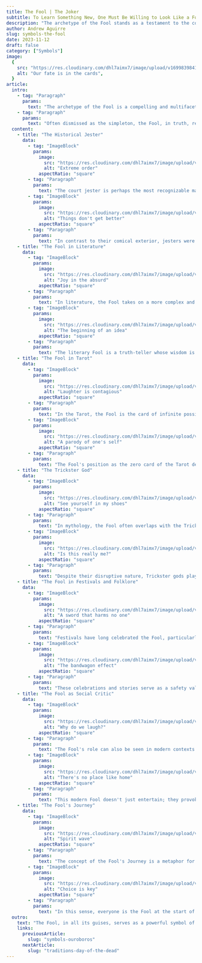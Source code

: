 ```yaml
---
title: The Fool | The Joker
subtitle: To Learn Something New, One Must Be Willing to Look Like a Fool
description: "The archetype of the Fool stands as a testament to the complex interplay of wisdom and naivety found throughout history and culture. It is manifested in various forms, from the sharp-tongued jesters of medieval courts to the profound oracles of Shakespeare's plays, and the intrepid spirit of the Tarot's wanderer."
author: Andrew Aguirre
slug: symbols-the-fool
date: 2023-11-12
draft: false
category: ["Symbols"]
image:
  {
    src: "https://res.cloudinary.com/dhl7aimx7/image/upload/v1699839841/001_yfseux.webp",
    alt: "Our fate is in the cards",
  }
article:
  intro:
    - tag: "Paragraph"
      params:
        text: "The archetype of the Fool is a compelling and multifaceted symbol in literature, mythology, and cultural narratives worldwide. Historically depicted in a myriad of forms, from jesters in royal courts to the Tarot's carefree wanderer, the Fool embodies a paradoxical blend of innocence and insight, chaos and wisdom."
    - tag: "Paragraph"
      params:
        text: "Often dismissed as the simpleton, the Fool, in truth, represents the quintessence of potential and the spirit of the unexpected. This exploration unfolds in seven sections, each examining a different facet of the Fool's conception and its enduring legacy in human storytelling."
  content:
    - title: "The Historical Jester"
      data:
        - tag: "ImageBlock"
          params:
            image:
              src: "https://res.cloudinary.com/dhl7aimx7/image/upload/v1699839841/002_gvaai1.webp"
              alt: "Extreme order"
            aspectRatio: "square"
        - tag: "Paragraph"
          params:
            text: "The court jester is perhaps the most recognizable manifestation of the Fool. In medieval and Renaissance times, the jester held a unique role in the royal court, enjoying the liberty to speak freely where others could not. Cloaked in motley attire, jesters used humor and satire to critique and comment on contemporary politics and courtly life. Their foolishness was a carefully crafted performance, granting them the power to mirror society's follies and vices under the guise of entertainment."
        - tag: "ImageBlock"
          params:
            image:
              src: "https://res.cloudinary.com/dhl7aimx7/image/upload/v1699839841/003_pmswak.webp"
              alt: "Things don't get better"
            aspectRatio: "square"
        - tag: "Paragraph"
          params:
            text: "In contrast to their comical exterior, jesters were often chosen for their sharp wits and intelligence. They were expected to be well-versed in poetry, music, and the intricacies of courtly manners. Their position required a delicate balance—providing amusement while navigating the dangerous waters of political intrigue and royal favor."
    - title: "The Fool in Literature"
      data:
        - tag: "ImageBlock"
          params:
            image:
              src: "https://res.cloudinary.com/dhl7aimx7/image/upload/v1699839841/004_l9wpcn.webp"
              alt: "Joy in the absurd"
            aspectRatio: "square"
        - tag: "Paragraph"
          params:
            text: "In literature, the Fool takes on a more complex and layered presence. Shakespeare's Fools, like King Lear's loyal Fool or Twelfth Night's Feste, serve as more than mere sources of comic relief. They offer profound observations and truths that cut through the illusions held by other characters. The Fool's apparent simplicity often hides a depth of understanding of the human condition."
        - tag: "ImageBlock"
          params:
            image:
              src: "https://res.cloudinary.com/dhl7aimx7/image/upload/v1699839841/005_jfog0w.webp"
              alt: "The beginning of an idea"
            aspectRatio: "square"
        - tag: "Paragraph"
          params:
            text: "The literary Fool is a truth-teller whose wisdom is frequently underestimated. They often speak in riddles and paradoxes, challenging the audience to look beyond the surface. Their presence invites readers to question norms and recognize the absurdity inherent in societal constructs."
    - title: "The Fool in Tarot"
      data:
        - tag: "ImageBlock"
          params:
            image:
              src: "https://res.cloudinary.com/dhl7aimx7/image/upload/v1699839841/006_j7fwdd.webp"
              alt: "Laughter is contagious"
            aspectRatio: "square"
        - tag: "Paragraph"
          params:
            text: "In the Tarot, the Fool is the card of infinite possibilities, typically depicted as a young traveler stepping off a cliff, a small dog at their heels. This image captures the essence of the Fool's journey—one of innocence, potential, and a leap into the unknown. The Fool in Tarot symbolizes the start of a new adventure, the kind that comes with inherent risks but also the promise of self-discovery and growth."
        - tag: "ImageBlock"
          params:
            image:
              src: "https://res.cloudinary.com/dhl7aimx7/image/upload/v1699839841/007_dvuum6.webp"
              alt: "A parody of one's self"
            aspectRatio: "square"
        - tag: "Paragraph"
          params:
            text: "The Fool's position as the zero card of the Tarot deck signifies both an end and a beginning, a moment of transition that is not burdened by the past or concerned with the destination. The Fool encourages one to have faith in the path ahead, even if it is not yet visible."
    - title: "The Trickster God"
      data:
        - tag: "ImageBlock"
          params:
            image:
              src: "https://res.cloudinary.com/dhl7aimx7/image/upload/v1699839841/008_qshyjh.webp"
              alt: "See yourself in my shoes"
            aspectRatio: "square"
        - tag: "Paragraph"
          params:
            text: "In mythology, the Fool often overlaps with the Trickster god—an entity that defies the rules of the gods and men. Tricksters, such as Loki in Norse mythology or Anansi in African folklore, are shape-shifters and boundary-crossers. They represent the chaotic element of surprise that can turn order into disorder, often for their amusement or to serve a hidden agenda."
        - tag: "ImageBlock"
          params:
            image:
              src: "https://res.cloudinary.com/dhl7aimx7/image/upload/v1699839842/009_bbholf.webp"
              alt: "Is this really me?"
            aspectRatio: "square"
        - tag: "Paragraph"
          params:
            text: "Despite their disruptive nature, Trickster gods play a crucial role in creation and change. They challenge the status quo, upset conventional wisdom, and by doing so, they often become catalysts for transformation and innovation."
    - title: "The Fool in Festivals and Folklore"
      data:
        - tag: "ImageBlock"
          params:
            image:
              src: "https://res.cloudinary.com/dhl7aimx7/image/upload/v1699839842/010_musve8.webp"
              alt: "A sword that harms no one"
            aspectRatio: "square"
        - tag: "Paragraph"
          params:
            text: "Festivals have long celebrated the Fool, particularly during events like Carnival, where social norms are temporarily inverted. During these festivities, the Fool reigns supreme, and the world is turned upside down. Hierarchies are subverted, and the everyday rules of behavior are suspended. In folklore, the Fool is often the character who, through a combination of luck and wit, outsmarts villains and obstacles, succeeding where the wise and powerful fail."
        - tag: "ImageBlock"
          params:
            image:
              src: "https://res.cloudinary.com/dhl7aimx7/image/upload/v1699839842/011_qo7vs4.webp"
              alt: "The bandwagon effect"
            aspectRatio: "square"
        - tag: "Paragraph"
          params:
            text: "These celebrations and stories serve as a safety valve for society, allowing a collective exploration of the taboo, the repressed, and the possible. They also reaffirm the value of joy, play, and the unpredictable."
    - title: "The Fool as Social Critic"
      data:
        - tag: "ImageBlock"
          params:
            image:
              src: "https://res.cloudinary.com/dhl7aimx7/image/upload/v1699839842/012_vqltnf.webp"
              alt: "Why do we laugh?"
            aspectRatio: "square"
        - tag: "Paragraph"
          params:
            text: "The Fool's role can also be seen in modern contexts as the social critic or the satirist, who, like the court jester of old, uses humor to unveil truths about society's shortcomings. Comedians and political cartoonists embody the Fool's spirit when they use their platforms to comment on political folly, societal norms, and human behavior. In doing so, they often risk censure or controversy, reflecting the Fool's inherent association with danger and the fringe of societal acceptance."
        - tag: "ImageBlock"
          params:
            image:
              src: "https://res.cloudinary.com/dhl7aimx7/image/upload/v1699839842/013_xntwzi.webp"
              alt: "There's no place like home"
            aspectRatio: "square"
        - tag: "Paragraph"
          params:
            text: "This modern Fool doesn't just entertain; they provoke thought, challenge beliefs, and inspire change, continuing the Fool's traditional role as a mirror to society."
    - title: "The Fool's Journey"
      data:
        - tag: "ImageBlock"
          params:
            image:
              src: "https://res.cloudinary.com/dhl7aimx7/image/upload/v1699839843/014_aoy3uf.webp"
              alt: "Spirit wave"
            aspectRatio: "square"
        - tag: "Paragraph"
          params:
            text: "The concept of the Fool's Journey is a metaphor for the individual's journey through life, a path that is marked by learning, growth, and the embracing of one's own ignorance and mistakes. It's a process of becoming, from naivete to wisdom, from folly to understanding. The Fool's Journey is one of self-discovery, where each experience, each misstep, is a lesson that brings one closer to wisdom."
        - tag: "ImageBlock"
          params:
            image:
              src: "https://res.cloudinary.com/dhl7aimx7/image/upload/v1699839843/015_kn0mer.webp"
              alt: "Choice is key"
            aspectRatio: "square"
        - tag: "Paragraph"
          params:
            text: "In this sense, everyone is the Fool at the start of their journey, embarking on a path filled with unknowns. Embracing the Fool's curiosity and courage can lead to a life rich with experience and enlightenment."
  outro:
    text: "The Fool, in all its guises, serves as a powerful symbol of human potential and the courage to embrace the unknown. From the jester's cunning wordplay to the satirist's incisive wit, the Fool reminds us that wisdom often comes in unexpected forms. As a character, a symbol, and a state of being, the Fool invites us to laugh, ponder, and perhaps most importantly, to venture forth with open hearts and minds into the great journey of life. Through understanding the Fool, we understand a little more of ourselves and the world we navigate—an ever-evolving landscape where the Fool's laughter echoes, reminding us of the joy in the journey and the wisdom in the folly."
    links:
      previousArticle:
        slug: "symbols-ouroboros"
      nextArticle:
        slug: "traditions-day-of-the-dead"
---
```


